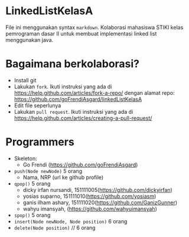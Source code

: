 # LinkedListKelasA

File ini menggunakan syntax `markdown`. Kolaborasi mahasiswa STIKI kelas pemrograman dasar II untuk membuat implementasi linked list menggunakan java.

# Bagaimana berkolaborasi?
* Install git
* Lakukan `fork`. Ikuti instruksi yang ada di https://help.github.com/articles/fork-a-repo/ dengan alamat repo: https://github.com/goFrendiAsgard/linkedListKelasA
* Edit file seperlunya
* Lakukan `pull request`. Ikuti instruksi yang ada di https://help.github.com/articles/creating-a-pull-request/

# Programmers
* Skeleton:
    - Go Frendi (https://github.com/goFrendiAsgard)
* `push(Node newNode)` 5 orang
    - Nama, NRP (url ke github profile)
* `qpop()` 5 orang
    - dicky irfan nursandi, 151111005(https://github.com/dickyirfan)
    - yosias suparno, 151111010(https://github.com/yosiasm)
    - ganis ilham ashary, 151111020(https://github.com/GanizGunner)
    - wahyu imansyah, (https://github.com/wahyuimansyah)
* `spop()` 5 orang
* `insert(Node newNode, Node position)` 6 orang
* `delete(Node position)` // 6 orang
